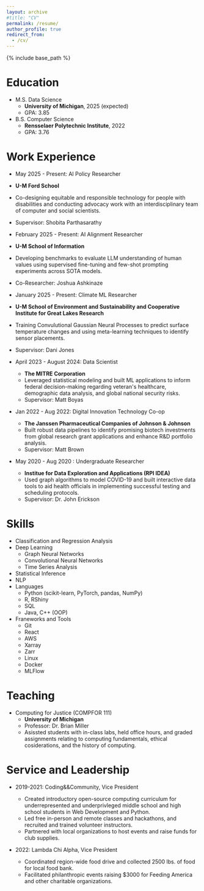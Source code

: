 ```yaml
---
layout: archive
#title: "CV"
permalink: /resume/
author_profile: true
redirect_from:
  - /cv/
---
```


{% include base_path %}

Education
======
* M.S. Data Science 
  * **University of Michigan**, 2025 (expected)
  * GPA: 3.85
* B.S. Computer Science
  * **Rensselaer Polytechnic Institute**, 2022
  * GPA: 3.76

Work Experience
======
* May 2025 - Present: AI Policy Researcher
 * **U-M Ford School**
 * Co-designing equitable and responsible technology for people with disabilities and conducting advocacy work with an interdisciplinary team of computer and social scientists.
 * Supervisor: Shobita Parthasarathy

* February 2025 - Present: AI Alignment Researcher
 * **U-M School of Information**
 * Developing benchmarks to evaluate LLM understanding of human values using supervised fine-tuning and few-shot prompting experiments across SOTA models.
 * Co-Researcher: Joshua Ashkinaze

* January 2025 - Present: Climate ML Researcher
 * **U-M School of Environment and Sustainability and Cooperative Institute for Great Lakes Research**
 * Training Convulutional Gaussian Neural Processes to predict surface temperature changes and using meta-learning techniques to identify sensor placements.
 * Supervisor: Dani Jones
  
* April 2023 - August 2024: Data Scientist
  * **The MITRE Corporation**
  * Leveraged statistical modeling and built ML applications to inform federal decision-making
    regarding veteran's healthcare, demographic data analysis, and global national security risks.
  * Supervisor: Matt Boyas

* Jan 2022 - Aug 2022: Digital Innovation Technology Co-op
  * **The Janssen Pharmaceutical Companies of Johnson & Johnson**
  * Built robust data pipelines to identify promising biotech investments from global research grant applications and enhance R&D portfolio analysis.
  * Supervisor: Matt Brown

* May 2020 - Aug 2020 : Undergraduate Researcher
  * **Institue for Data Exploration and Applications (RPI IDEA)**
  * Used graph algorithms to model COVID-19 and built interactive data tools to aid health officials in
  implementing successful testing and scheduling protocols.
  * Supervisor: Dr. John Erickson
  
Skills
======
* Classification and Regression Analysis
* Deep Learning
  * Graph Neural Networks
  * Convolutional Neural Networks
  * Time Series Analysis
* Statistical Inference
* NLP
* Languages
  * Python (scikit-learn, PyTorch, pandas, NumPy)
  * R, RShiny
  * SQL
  * Java, C++ (OOP)
* Franeworks and Tools
  * Git
  * React
  * AWS
  * Xarray
  * Zarr
  * Linux
  * Docker
  * MLFlow
  
Teaching
======
* Computing for Justice (COMPFOR 111)
  * **University of Michigan**
  * Professor: Dr. Brian Miller
  * Asissted students with in-class labs, held office hours, and graded assignments relating
    to computing fundamentals, ethical cosiderations, and the history of computing.
  
Service and Leadership
======
* 2019-2021: Coding&&Community, Vice President
  * Created introductory open-source computing curriculum for underrepresented and underprivleged middle school 
    and high school students in Web Development and Python.
  * Led free in-person and remote classes and hackathons, and recruited and trained volunteer instructors.
  * Partnered with local organizations to host events and raise funds for club supplies.

* 2022: Lambda Chi Alpha, Vice President
  * Coordinated region-wide food drive and collected 2500 lbs. of food for local food bank.
  * Facilitated philanthropic events raising $3000 for Feeding America and other charitable organizations.

